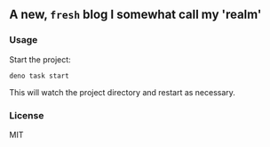 ## A new, `fresh` blog I somewhat call my 'realm'

### Usage

Start the project:

```
deno task start
```

This will watch the project directory and restart as necessary.

### License

MIT
